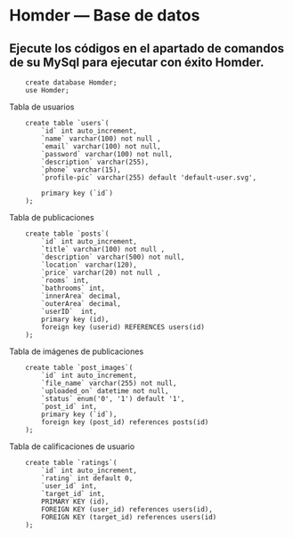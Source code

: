 # Homder — Base de datos
Ejecute los códigos en el apartado de comandos de su MySql para ejecutar con éxito Homder.
-------------------------------------------------------------------
```MySql
    create database Homder;
    use Homder;
```
Tabla de usuarios
```MySql
    create table `users`(
        `id` int auto_increment,
        `name` varchar(100) not null ,
        `email` varchar(100) not null,
        `password` varchar(100) not null,
        `description` varchar(255),
        `phone` varchar(15),
        `profile-pic` varchar(255) default 'default-user.svg',

        primary key (`id`)
    );
```
Tabla de publicaciones
```MySql
    create table `posts`(
        `id` int auto_increment,
        `title` varchar(100) not null ,
        `description` varchar(500) not null,
        `location` varchar(120),
        `price` varchar(20) not null ,
        `rooms` int,
        `bathrooms` int,
        `innerArea` decimal,
        `outerArea` decimal,
        `userID`  int,
        primary key (id),
        foreign key (userid) REFERENCES users(id)
    );
```
Tabla de imágenes de publicaciones
```MySql
    create table `post_images`(
        `id` int auto_increment,
        `file_name` varchar(255) not null,
        `uploaded_on` datetime not null,
        `status` enum('0', '1') default '1',
        `post_id` int,
        primary key (`id`),
        foreign key (post_id) references posts(id)
    );
```

Tabla de calificaciones de usuario
```MySql
    create table `ratings`(
        `id` int auto_increment,
        `rating` int default 0,
        `user_id` int,
        `target_id` int,
        PRIMARY KEY (id),
        FOREIGN KEY (user_id) references users(id),
        FOREIGN KEY (target_id) references users(id)
    );
```


